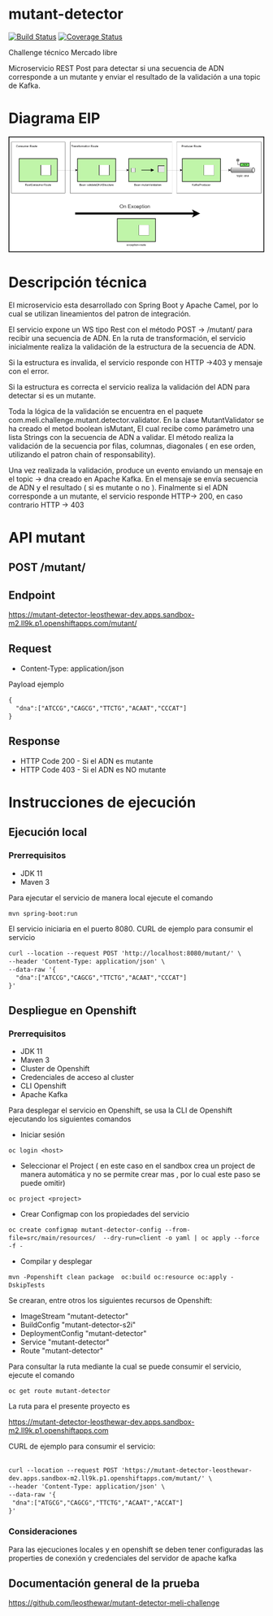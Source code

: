 # mutant-detector
[![Build Status](https://app.travis-ci.com/leosthewar/mutant-detector.svg?branch=main)](https://app.travis-ci.com/leosthewar/mutant-detector)
[![Coverage Status](https://coveralls.io/repos/github/leosthewar/mutant-detector/badge.svg?branch=main)](https://coveralls.io/github/leosthewar/mutant-detector?branch=main)

Challenge técnico Mercado libre

Microservicio REST Post para detectar si una secuencia de ADN corresponde a un mutante y enviar el resultado de la validación a una topic de Kafka.

# Diagrama EIP
![My Image](eip-mutant-detector.drawio.png)

# Descripción técnica

El microservicio esta desarrollado con Spring Boot y Apache Camel, por lo cual se utilizan lineamientos del patron de integración.

El servicio expone un WS tipo Rest con el método POST -> /mutant/ para recibir una secuencia de ADN. En la ruta de transformación, el servicio inicialmente realiza la validación de la estructura de la secuencia de ADN.

Si la estructura es invalida, el servicio responde con HTTP ->403 y mensaje con el error.

Si la estructura es correcta el servicio realiza la validación del ADN para detectar si es un mutante.

Toda la lógica de la validación se encuentra en el paquete com.meli.challenge.mutant.detector.validator.
En la clase MutantValidator se ha creado el metod boolean  isMutant, El cual recibe como parámetro una lista Strings con la secuencia de ADN a validar.  El método realiza la validación de la secuencia por filas, columnas, diagonales ( en ese orden,  utilizando el patron chain of responsability).  

Una vez realizada la validación, produce un evento enviando un mensaje en el topic -> dna creado en Apache Kafka. En el mensaje se envía  secuencia de ADN y el resultado ( si es mutante o no ).
Finalmente si el ADN corresponde a un mutante, el servicio responde HTTP-> 200, en caso contrario HTTP -> 403
 

# API mutant
## POST /mutant/
## Endpoint
https://mutant-detector-leosthewar-dev.apps.sandbox-m2.ll9k.p1.openshiftapps.com/mutant/
## Request

- Content-Type: application/json

Payload ejemplo
```shell
{
  "dna":["ATCCG","CAGCG","TTCTG","ACAAT","CCCAT"]
}
```


## Response
- HTTP Code 200 - Si el ADN es mutante
- HTTP Code 403 - Si el ADN es NO mutante

# Instrucciones de ejecución
## Ejecución local
### Prerrequisitos
- JDK 11
- Maven 3

Para ejecutar el servicio de manera local ejecute el comando 
```shell
mvn spring-boot:run
```
El servicio iniciaria en el puerto 8080.
CURL de ejemplo para consumir el servicio
```shell
curl --location --request POST 'http://localhost:8080/mutant/' \
--header 'Content-Type: application/json' \
--data-raw '{
  "dna":["ATCCG","CAGCG","TTCTG","ACAAT","CCCAT"]
}'
```

## Despliegue en Openshift
### Prerrequisitos
- JDK 11
- Maven 3
- Cluster de Openshift
- Credenciales de acceso al cluster
- CLI  Openshift
- Apache Kafka


Para desplegar el servicio en Openshift,  se usa la CLI de Openshift ejecutando los siguientes comandos 
- Iniciar sesión  
```shell
oc login <host>
```
- Seleccionar el Project ( en este caso en el sandbox crea un project de manera automática y no se permite crear mas , por lo cual este paso se puede omitir) 
```shell
oc project <project>
```
- Crear Configmap con los propiedades del servicio
```shell
oc create configmap mutant-detector-config --from-file=src/main/resources/  --dry-run=client -o yaml | oc apply --force -f -
```
- Compilar y desplegar 
```shell
mvn -Popenshift clean package  oc:build oc:resource oc:apply -DskipTests
```
Se crearan, entre otros los  siguientes recursos de Openshift:

 - ImageStream "mutant-detector"
 - BuildConfig "mutant-detector-s2i"
 - DeploymentConfig "mutant-detector"
 - Service "mutant-detector"
 - Route  "mutant-detector"



Para consultar la ruta  mediante la cual se puede consumir el servicio,   ejecute el comando 
```shell
oc get route mutant-detector
```
 La ruta para el presente proyecto es 

https://mutant-detector-leosthewar-dev.apps.sandbox-m2.ll9k.p1.openshiftapps.com


CURL de ejemplo para consumir el servicio: 

 ```shell

curl --location --request POST 'https://mutant-detector-leosthewar-dev.apps.sandbox-m2.ll9k.p1.openshiftapps.com/mutant/' \
--header 'Content-Type: application/json' \
--data-raw '{
  "dna":["ATGCG","CAGCG","TTCTG","ACAAT","ACCAT"]
}'
```

### Consideraciones 
Para las ejecuciones locales y en openshift se deben tener configuradas las properties de  conexión y credenciales del servidor de apache kafka

## Documentación general de la prueba
https://github.com/leosthewar/mutant-detector-meli-challenge